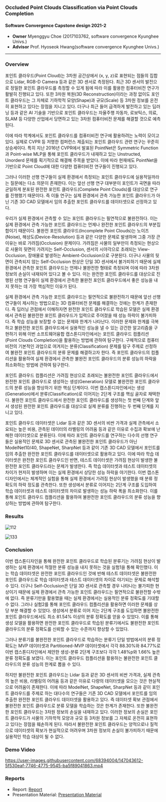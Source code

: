 ### Occluded Point Clouds Classification via Point Clouds Completion 
#### Software Convergence Capstone design 2021-2

- **Owner** Myenggyu Choe (2017103762, software convergence Kyunghee Univs.)
- **Advisor** Prof. Hyoseok Hwang(software convergence Kyunghee Univs.)

------------------------------------------

### Overview
포인트 클라우드(Point Cloud)는 3차원 공간상에서 (x, y, z)로 표현되는 점들의 집합으로 Lidar, RGB-D Camera 등과 같은 3D 센서로 측정된다. 최근 3D 센서의 발전으로 정밀한 포인트 클라우드를 측정할 수 있게 됨에 따라 이를 활용한 컴퓨터비전 연구가 활발히 진행되고 있다. 또한 3차원 복원(3D Reconstruction)이라는 과정 없이도 포인트 클라우드는 그 자체로 기하학적 모양(Shape)과 규모(Scale) 등 3차원 정보를 온전히 표현하고 있다는 장점을 지니고 있다. 더구나 최근 들어 급격하게 발전하고 있는 딥러닝 등과 같은 AI 기술을 기반으로 포인트 클라우드는 자율주행 자동차, 로보틱스, 의료, SLAM 등 다양한 산업에서 당면하고 있는 3차원 컴퓨터비전 문제를 해결할 것으로 예측된다. 

  이에 따라 학계에서도 포인트 클라우드를 컴퓨터비전 연구에 활용하려는 노력이 모이고 있다. 실제로 CVPR 등 저명한 컴퍼런스 제출되는 포인트 클라우드 관련 연구는 꾸준히 상승세이다. 특히 지난 2016년 CVPR에서 발표된 PointNet은 Symmetric Function과 Point-wise MLP을 통해 포인트 클라우드가 내재하고 있는 Unstructed, Unorderd 문제를 획기적으로 해결해 주목을 받았다. 이에 따라 현재에도 PointNet을 기반으로 Point Cloud에 대한 다양한 컴퓨터비전 연구들이 진행되고 있다.

  그러나 이러한 선행 연구들이 실제 환경에서 측정되는 포인트 클라우드에 실용적일까라는 질문에는 다소 의문이 존재한다. 이는 앞선 선행 연구 대부분이 포인트가 곡면을 따라 균일하게 분포된 완전한 포인트 클라우드(Complete Point Clouds)를 대상으로 연구를 진행했기 때문이다. 즉 이들 연구는 실제 환경에서 관측 가능한 포인트 클라우드가 아닌 기존 3D CAD 모델에서 임의 추출한 포인트 클라우드를 데이터셋으로 선정하고 있다.
  
  우리가 실제 환경에서 관측할 수 있는 포인트 클라우드는 필연적으로 불완전하다. 이는 실제 환경에서 관측 가능한 포인트 클라우드는 언제나 완전한 포인트 클라우드의 부분집합이기 때문이다. 불완전 포인트 클라우드(Incomplete Point Clouds)는 노이즈(Noise), 해상도(Device-Resolution) 등과 같은 다양한 문제로 발생하며 그중 가장 큰 이유는 바로 가려짐(Occlusion) 문제이다. 가려짐은 사물의 일부만이 측정되는 현상으로 사물의 뒷면이 가려지는 Self-Occlusion, 센서의 시야각으로 초래되는 View-Occlusion, 장애물로 발생하는 Ambient-Occlusion으로 구분된다. 더구나 사물의 뒷면이 관측되지 않는 Self-Occlusion 현상은 단일 3D 센서에서 불가피하기 때문에 실제 환경에서 관측한 포인트 클라우드는 언제나 불완전한 형태로 측정되며 이에 따라 3차원 정보의 손실이 내재되어 있다고 볼 수 있다. 이는 완전한 포인트 클라우드를 대상으로 진행된 선행 연구들이 실제 환경에서 관측한 불완전 포인트 클라우드에서 좋은 성능을 내지 못하는 데 가장 핵심적인 이유가 된다. 

  실제 환경에서 관측 가능한 포인트 클라우드는 필연적으로 불완전하기 때문에 앞선 선행 연구들이 제시하는 방법으로는 3D 컴퓨터비전 문제를 해결하는 것에는 한계가 존재한다. 즉 딥러닝 관점에서 이해하자면 완전한 포인트 클라우드로 학습된 모델은 실제 환경에서 관측된 불완전한 포인트 클라우드가 입력으로 주어졌을 때 성능 하락이 불가피하다. 즉 학습 성능을 보장할 수 없는 문제와 한계가 나타난다. 이러한 문제와 한계를 극복하고 불완전한 포인트 클라우드에서 실용적인 성능을 낼 수 있는 강건한 알고리즘을 구현하기 위해 이번 소프트웨어융합 캡스톤디자인에서는 포인트 클라우드 컴플리션(Point Clouds Completion)을 활용하는 방법에 관하여 탐구한다. 구체적으로 컴퓨터비전의 기본적인 과업으로 여겨지는 분류(Classification) 문제를 탐구 주제로 선정하여 불완전 포인트 클라우드의 분류 문제를 해결하고자 한다. 즉 포인트 클라우드의 컴플리션을 활용하여 실제 환경에서 관측한 불완전 포인트 클라우드의 분류 성능의 하락을 최소화하는 방법에 관하여 탐구한다.


  포인트 클라우드 컴플리션은 가려짐 현상으로 초래되는 불완전한 포인트 클라우드에서 완전한 포인트 클라우드로 생성하는 생성(Generation) 모델로 불완전한 포인트 클라우드의 분류 성능을 향상하기 위한 핵심 단계이다. 이번 캡스톤디자인에서는 생성(Generation)에서 분류(Classification)로 이어지는 2단계 구조를 핵심 골자로 채택한다. 불완전 포인트 클라우드에서 완전한 포인트 클라우드를 생성하는 첫 번째 단계와 앞서 생성된 완전한 포인트 클라우드를 대상으로 실제 분류를 진행하는 두 번째 단계를 지니고 있다.

 포인트 클라우드 데이터셋은 Lidar 등과 같은 3D 센서의 비싼 가격과 실제 관측에서 소요되는 높은 비용, 관측된 데이터의 라벨링의 어려움 등과 같은 이유로 수집과 확보에 난해한 데이터셋으로 분류된다. 이에 따라 포인트 클라우드를 연구하는 다수의 선행 연구들은 실용적인 문제로 3D 센서로 관측된 불완전한 포인트 클라우드가 아닌 ModelNet10/40, ShapeNet, SharpNet 등과 같이 기존 3D CAD 모델에서 포인트를 임의 추출한 완전한 포인트 클라우드를 데이터셋으로 활용하고 있다. 이에 따라 학습 데이터셋은 완전한 포인트 클라우드인 반면, 테스트 데이터셋은 가려짐 현상이 발생한 불완전한 포인트 클라우드라는 문제가 발생한다. 즉 학습 데이터셋과 테스트 데이터셋의 차이가 현저히 발생하며 이는 실제 환경에서 상당한 성능 하락을 야기한다. 이번 캡스톤디자인에서는 체계적인 실험을 통해 실제 환경에서 가려짐 현상이 발생했을 때 분류 정확도의 하락 정도를 관측한다. 또한 생성에서 분류로 이어지는 2단계 구조를 도입하여 학습 데이터셋과 테스트 데이터셋의 차이로 발생하는 성능 하락 폭을 최소화한다. 이를 통해 포인트 클라우드 컴플리션을 활용하여 불완전한 포인트 클라우드의 분류 성능을 향상하는 방법에 관하여 탐구한다.

### Results

![112](https://user-images.githubusercontent.com/68394004/146799430-8c1b3a4a-e1fa-4c47-88ca-376a6398a6a9.png)

![133](https://user-images.githubusercontent.com/68394004/146799442-9f59dd47-8667-4237-87ee-d630700a833d.png)


### Conclusion
이번 캡스톤디자인을 통해 완전한 포인트 클라우드로 학습된 분류기는 가려짐 현상이 발생하는 실제 환경에서 적절한 분류 성능을 내지 못하는 것을 실험1을 통해 확인했다. 이는 학습 데이터셋은 완전한 포인트 클라우드인 것에 반해 테스트 데이터셋은 불완전한 포인트 클라우드로 학습 데이터셋과 테스트 데이터셋의 차이로 야기되는 문제로 해석할 수 있다. 더구나 Self-Occlusion은 단일 3D 센서로 관측할 경우 나타나는 불가피한 현상이기 때문에 실제 환경에서 관측 가능한 포인트 클라우드는 필연적으로 불완전할 수밖에 없다. 즉 분류기만을 활용했을 때는 실제 환경에서는 실용적인 분류 정확도를 기대할 수 없다. 그러나 실험2를 통해 포인트 클라우드 컴플리션을 활용하면 이러한 문제를 상당 부분 해결할 수 있었다. 생성에서 분류로 이어 지는 2단계 구조를 도입하면 불완전한 포인트 클라우드에서도 최소 81.54% 이상의 분류 정확도를 얻을 수 있었다. 이를 통해 생성 모델을 활용하면 완전한 포인트 클라우드로 학습된 분류기에서도 불완전한 포인트 클라우드의 분류 정확도를 신뢰할 수 있는 수준까지 향상할 수 있었다.

  그러나 분류기를 불완전한 포인트 클라우드로 학습하는 분류기 단일 방법에서의 분류 정확도는 MVP 데이터셋과 Partitioned-MVP 데이터셋에서 각각 88.30%와 84.77%로 이번 캡스톤디자인에서 제안한 생성-분류 2단계 구조보다 각각 1.48%p와 1.66% 높은 분류 정확도를 보였다. 이는 포인트 클라우드 컴플리션을 활용하는 불완전한 포인트 클라우드의 분류 성능의 한계로 뽑을 수 있다.
  
  하지만 불완전한 포인트 클라우드는 Lidar 등과 같은 3D 센서의 비싼 가격과, 실제 관측의 높은 비용, 라벨링의 어려움 등과 같은 이유로 다량의 데이터셋을 모으는 것은 현실적으로 어려움이 존재한다. 이에 따라 ModelNet, ShapeNet, SharpNet 등과 같이 포인트 클라우드를 주제로 하는 대다수의 연구들은 기존 3D CAD 모델에서 포인트를 임의 추출한 완전한 포인트 클라우드 데이터셋을 활용하고 있다. 즉 데이터셋 확보 관점에서 불완전한 포인트 클라우드로 분류 모델을 학습하는 것은 한계가 존재한다. 또한 불완전한 포인트 클라우드는 3차원 정보의 손실을 내재하고 있다. 이러한 정보의 손실은 포인트 클라우드가 사물의 기하학적 모양과 규모 등 3차원 정보를 그 자체로 온전히 표현하고 있다는 장점을 훼손하게 된다. 따라서 불완전한 포인트 클라우드는 양적으로나 질적으로 데이터셋의 확보가 현실적으로 어려우며 3차원 정보의 손실이 불가피하기 때문에 실용적인 학습 대상이 될 수 없다.

### Demo Video
https://user-images.githubusercontent.com/68394004/147043612-5f530eaf-7746-4775-9545-ba5f89041863.mp4


### Reports
* Report: [Report](Reports/Midterm.pdf)
* Presentation Material: [Presentation Material](Reports/)

